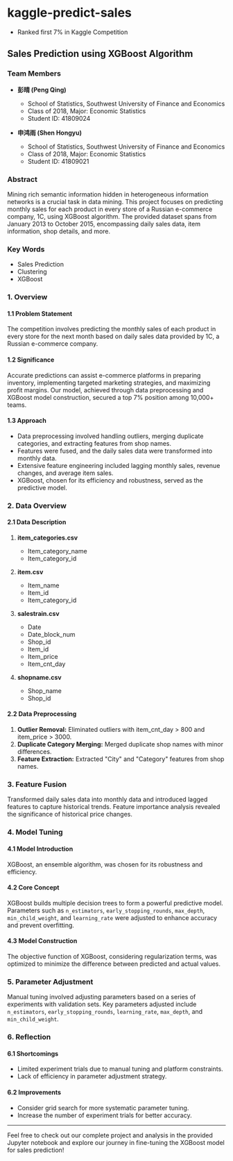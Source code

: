 # kaggle-predict-sales
- Ranked first 7% in Kaggle Competition
## Sales Prediction using XGBoost Algorithm

### Team Members
- **彭晴 (Peng Qing)**
  - School of Statistics, Southwest University of Finance and Economics
  - Class of 2018, Major: Economic Statistics
  - Student ID: 41809024

- **申鸿雨 (Shen Hongyu)**
  - School of Statistics, Southwest University of Finance and Economics
  - Class of 2018, Major: Economic Statistics
  - Student ID: 41809021

### Abstract
Mining rich semantic information hidden in heterogeneous information networks is a crucial task in data mining. This project focuses on predicting monthly sales for each product in every store of a Russian e-commerce company, 1C, using XGBoost algorithm. The provided dataset spans from January 2013 to October 2015, encompassing daily sales data, item information, shop details, and more.

### Key Words
- Sales Prediction
- Clustering
- XGBoost

### 1. Overview
#### 1.1 Problem Statement
The competition involves predicting the monthly sales of each product in every store for the next month based on daily sales data provided by 1C, a Russian e-commerce company.

#### 1.2 Significance
Accurate predictions can assist e-commerce platforms in preparing inventory, implementing targeted marketing strategies, and maximizing profit margins. Our model, achieved through data preprocessing and XGBoost model construction, secured a top 7% position among 10,000+ teams.

#### 1.3 Approach
- Data preprocessing involved handling outliers, merging duplicate categories, and extracting features from shop names.
- Features were fused, and the daily sales data were transformed into monthly data.
- Extensive feature engineering included lagging monthly sales, revenue changes, and average item sales.
- XGBoost, chosen for its efficiency and robustness, served as the predictive model.

### 2. Data Overview
#### 2.1 Data Description
1. **item_categories.csv**
   - Item_category_name
   - Item_category_id

2. **item.csv**
   - Item_name
   - Item_id
   - Item_category_id

3. **salestrain.csv**
   - Date
   - Date_block_num
   - Shop_id
   - Item_id
   - Item_price
   - Item_cnt_day

4. **shopname.csv**
   - Shop_name
   - Shop_id

#### 2.2 Data Preprocessing
1. **Outlier Removal:** Eliminated outliers with item_cnt_day > 800 and item_price > 3000.
2. **Duplicate Category Merging:** Merged duplicate shop names with minor differences.
3. **Feature Extraction:** Extracted "City" and "Category" features from shop names.

### 3. Feature Fusion
Transformed daily sales data into monthly data and introduced lagged features to capture historical trends. Feature importance analysis revealed the significance of historical price changes.

### 4. Model Tuning
#### 4.1 Model Introduction
XGBoost, an ensemble algorithm, was chosen for its robustness and efficiency.

#### 4.2 Core Concept
XGBoost builds multiple decision trees to form a powerful predictive model. Parameters such as `n_estimators`, `early_stopping_rounds`, `max_depth`, `min_child_weight`, and `learning_rate` were adjusted to enhance accuracy and prevent overfitting.

#### 4.3 Model Construction
The objective function of XGBoost, considering regularization terms, was optimized to minimize the difference between predicted and actual values.

### 5. Parameter Adjustment
Manual tuning involved adjusting parameters based on a series of experiments with validation sets. Key parameters adjusted include `n_estimators`, `early_stopping_rounds`, `learning_rate`, `max_depth`, and `min_child_weight`.

### 6. Reflection
#### 6.1 Shortcomings
- Limited experiment trials due to manual tuning and platform constraints.
- Lack of efficiency in parameter adjustment strategy.

#### 6.2 Improvements
- Consider grid search for more systematic parameter tuning.
- Increase the number of experiment trials for better accuracy.

---

Feel free to check out our complete project and analysis in the provided Jupyter notebook and explore our journey in fine-tuning the XGBoost model for sales prediction!
